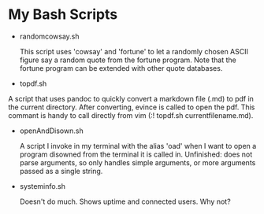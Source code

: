 # My Bash Scripts

* randomcowsay.sh

	This script uses 'cowsay' and 'fortune' to let a randomly chosen ASCII figure say a random quote from the fortune program. Note that the fortune program can be extended with other quote databases.

* topdf.sh 

A script that uses pandoc to quickly convert a markdown file (.md) to pdf in the current directory. After converting, evince is called to open the pdf. This commant is handy to call directly from vim (:! topdf.sh currentfilename.md).

* openAndDisown.sh

	A script I invoke in my terminal with the alias 'oad' when I want to open a program disowned from the terminal it is called in. Unfinished: does not parse arguments, so only handles simple arguments, or more arguments passed as a single string.

* systeminfo.sh

	Doesn't do much. Shows uptime and connected users. Why not?
